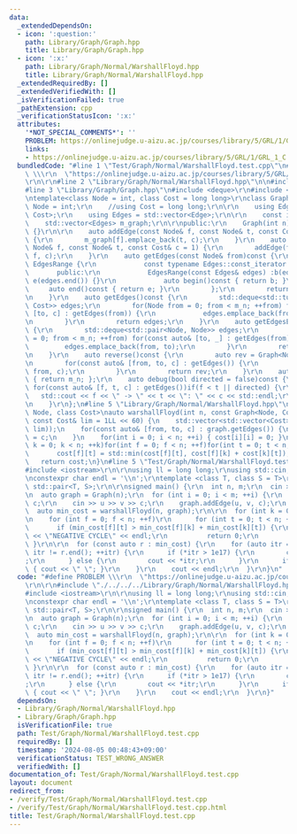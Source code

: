 ```yaml
---
data:
  _extendedDependsOn:
  - icon: ':question:'
    path: Library/Graph/Graph.hpp
    title: Library/Graph/Graph.hpp
  - icon: ':x:'
    path: Library/Graph/Normal/WarshallFloyd.hpp
    title: Library/Graph/Normal/WarshallFloyd.hpp
  _extendedRequiredBy: []
  _extendedVerifiedWith: []
  _isVerificationFailed: true
  _pathExtension: cpp
  _verificationStatusIcon: ':x:'
  attributes:
    '*NOT_SPECIAL_COMMENTS*': ''
    PROBLEM: https://onlinejudge.u-aizu.ac.jp/courses/library/5/GRL/1/GRL_1_C
    links:
    - https://onlinejudge.u-aizu.ac.jp/courses/library/5/GRL/1/GRL_1_C
  bundledCode: "#line 1 \"Test/Graph/Normal/WarshallFloyd.test.cpp\"\n#define PROBLEM\
    \ \\\r\n  \"https://onlinejudge.u-aizu.ac.jp/courses/library/5/GRL/1/GRL_1_C\"\
    \r\n\r\n#line 2 \"Library/Graph/Normal/WarshallFloyd.hpp\"\n\n#include <vector>\n\
    #line 3 \"Library/Graph/Graph.hpp\"\n#include <deque>\r\n#include <tuple>\r\n\r\
    \ntemplate<class Node = int, class Cost = long long>\r\nclass Graph {\r\n    //using\
    \ Node = int;\r\n    //using Cost = long long;\r\n\r\n    using Edge = std::pair<Node,\
    \ Cost>;\r\n    using Edges = std::vector<Edge>;\r\n\r\n    const int m_n;\r\n\
    \    std::vector<Edges> m_graph;\r\n\r\npublic:\r\n    Graph(int n) :m_n(n), m_graph(n)\
    \ {}\r\n\r\n    auto addEdge(const Node& f, const Node& t, const Cost& c = 1)\
    \ {\r\n        m_graph[f].emplace_back(t, c);\r\n    }\r\n    auto addEdgeUndirected(const\
    \ Node& f, const Node& t, const Cost& c = 1) {\r\n        addEdge(f, t, c); addEdge(t,\
    \ f, c);\r\n    }\r\n    auto getEdges(const Node& from)const {\r\n        class\
    \ EdgesRange {\r\n            const typename Edges::const_iterator b, e;\r\n \
    \       public:\r\n            EdgesRange(const Edges& edges) :b(edges.begin()),\
    \ e(edges.end()) {}\r\n            auto begin()const { return b; }\r\n       \
    \     auto end()const { return e; }\r\n        };\r\n        return EdgesRange(m_graph[from]);\r\
    \n    }\r\n    auto getEdges()const {\r\n        std::deque<std::tuple<Node, Node,\
    \ Cost>> edges;\r\n        for(Node from = 0; from < m_n; ++from) for(const auto&\
    \ [to, c] : getEdges(from)) {\r\n            edges.emplace_back(from, to, c);\r\
    \n        }\r\n        return edges;\r\n    }\r\n    auto getEdgesExcludeCost()const\
    \ {\r\n        std::deque<std::pair<Node, Node>> edges;\r\n        for(Node from\
    \ = 0; from < m_n; ++from) for(const auto& [to, _] : getEdges(from)) {\r\n   \
    \         edges.emplace_back(from, to);\r\n        }\r\n        return edges;\r\
    \n    }\r\n    auto reverse()const {\r\n        auto rev = Graph<Node, Cost>(m_n);\r\
    \n        for(const auto& [from, to, c] : getEdges()) {\r\n            rev.addEdge(to,\
    \ from, c);\r\n        }\r\n        return rev;\r\n    }\r\n    auto size()const\
    \ { return m_n; };\r\n    auto debug(bool directed = false)const {\r\n       \
    \ for(const auto& [f, t, c] : getEdges())if(f < t || directed) {\r\n         \
    \   std::cout << f << \" -> \" << t << \": \" << c << std::endl;\r\n        }\r\
    \n    }\r\n};\n#line 5 \"Library/Graph/Normal/WarshallFloyd.hpp\"\n\ntemplate<class\
    \ Node, class Cost>\nauto warshallFloyd(int n, const Graph<Node, Cost>& graph,\
    \ const Cost& lim = 1LL << 60) {\n    std::vector<std::vector<Cost>> cost(n, std::vector<Cost>(n,\
    \ lim));\n    for(const auto& [from, to, c] : graph.getEdges()) {\n        cost[from][to]\
    \ = c;\n    }\n    for(int i = 0; i < n; ++i) { cost[i][i] = 0; }\n    for(int\
    \ k = 0; k < n; ++k)for(int f = 0; f < n; ++f)for(int t = 0; t < n; ++t) {\n \
    \       cost[f][t] = std::min(cost[f][t], cost[f][k] + cost[k][t]);\n    }\n \
    \   return cost;\n}\n#line 5 \"Test/Graph/Normal/WarshallFloyd.test.cpp\"\n\r\n\
    #include <iostream>\r\n\r\nusing ll = long long;\r\nusing std::cin;\r\nusing std::cout;\r\
    \nconstexpr char endl = '\\n';\r\ntemplate <class T, class S = T>\r\nusing P =\
    \ std::pair<T, S>;\r\n\r\nsigned main() {\r\n  int n, m;\r\n  cin >> n >> m;\r\
    \n  auto graph = Graph(n);\r\n  for (int i = 0; i < m; ++i) {\r\n    int u, v,\
    \ c;\r\n    cin >> u >> v >> c;\r\n    graph.addEdge(u, v, c);\r\n  }\r\n\r\n\
    \  auto min_cost = warshallFloyd(n, graph);\r\n\r\n  for (int k = 0; k < n; ++k)\r\
    \n    for (int f = 0; f < n; ++f)\r\n      for (int t = 0; t < n; ++t) {\r\n \
    \       if (min_cost[f][t] > min_cost[f][k] + min_cost[k][t]) {\r\n          cout\
    \ << \"NEGATIVE CYCLE\" << endl;\r\n          return 0;\r\n        }\r\n     \
    \ }\r\n\r\n  for (const auto r : min_cost) {\r\n    for (auto itr = r.begin();\
    \ itr != r.end(); ++itr) {\r\n      if (*itr > 1e17) {\r\n        cout << \"INF\"\
    ;\r\n      } else {\r\n        cout << *itr;\r\n      }\r\n      if (itr != std::prev(r.end()))\
    \ { cout << \" \"; }\r\n    }\r\n    cout << endl;\r\n  }\r\n}\n"
  code: "#define PROBLEM \\\r\n  \"https://onlinejudge.u-aizu.ac.jp/courses/library/5/GRL/1/GRL_1_C\"\
    \r\n\r\n#include \"./../../../Library/Graph/Normal/WarshallFloyd.hpp\"\r\n\r\n\
    #include <iostream>\r\n\r\nusing ll = long long;\r\nusing std::cin;\r\nusing std::cout;\r\
    \nconstexpr char endl = '\\n';\r\ntemplate <class T, class S = T>\r\nusing P =\
    \ std::pair<T, S>;\r\n\r\nsigned main() {\r\n  int n, m;\r\n  cin >> n >> m;\r\
    \n  auto graph = Graph(n);\r\n  for (int i = 0; i < m; ++i) {\r\n    int u, v,\
    \ c;\r\n    cin >> u >> v >> c;\r\n    graph.addEdge(u, v, c);\r\n  }\r\n\r\n\
    \  auto min_cost = warshallFloyd(n, graph);\r\n\r\n  for (int k = 0; k < n; ++k)\r\
    \n    for (int f = 0; f < n; ++f)\r\n      for (int t = 0; t < n; ++t) {\r\n \
    \       if (min_cost[f][t] > min_cost[f][k] + min_cost[k][t]) {\r\n          cout\
    \ << \"NEGATIVE CYCLE\" << endl;\r\n          return 0;\r\n        }\r\n     \
    \ }\r\n\r\n  for (const auto r : min_cost) {\r\n    for (auto itr = r.begin();\
    \ itr != r.end(); ++itr) {\r\n      if (*itr > 1e17) {\r\n        cout << \"INF\"\
    ;\r\n      } else {\r\n        cout << *itr;\r\n      }\r\n      if (itr != std::prev(r.end()))\
    \ { cout << \" \"; }\r\n    }\r\n    cout << endl;\r\n  }\r\n}"
  dependsOn:
  - Library/Graph/Normal/WarshallFloyd.hpp
  - Library/Graph/Graph.hpp
  isVerificationFile: true
  path: Test/Graph/Normal/WarshallFloyd.test.cpp
  requiredBy: []
  timestamp: '2024-08-05 00:48:43+09:00'
  verificationStatus: TEST_WRONG_ANSWER
  verifiedWith: []
documentation_of: Test/Graph/Normal/WarshallFloyd.test.cpp
layout: document
redirect_from:
- /verify/Test/Graph/Normal/WarshallFloyd.test.cpp
- /verify/Test/Graph/Normal/WarshallFloyd.test.cpp.html
title: Test/Graph/Normal/WarshallFloyd.test.cpp
---
```

